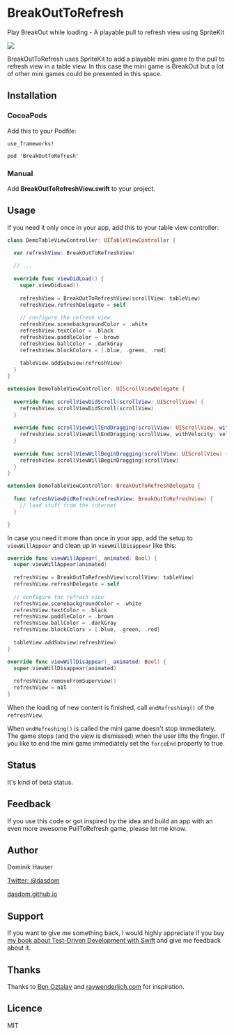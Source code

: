 # BreakOutToRefresh
Play BreakOut while loading - A playable pull to refresh view using SpriteKit

![](https://raw.githubusercontent.com/dasdom/BreakOutToRefresh/master/Example/PullToRefreshDemo/what.gif)

BreakOutToRefresh uses SpriteKit to add a playable mini game to the pull to refresh view in a table view. In this case the mini game is BreakOut but a lot of other mini games could be presented in this space.

## Installation

### CocoaPods

Add this to your Podfile:

```
use_frameworks!

pod 'BreakOutToRefresh'
```

### Manual

Add **BreakOutToRefreshView.swift** to your project.

## Usage

If you need it only once in your app, add this to your table view controller:
```swift
class DemoTableViewController: UITableViewController {

  var refreshView: BreakOutToRefreshView!
  
  // ...
  
  override func viewDidLoad() {
    super.viewDidLoad()
    
    refreshView = BreakOutToRefreshView(scrollView: tableView)
    refreshView.refreshDelegate = self
  
    // configure the refresh view
    refreshView.scenebackgroundColor = .white
    refreshView.textColor = .black
    refreshView.paddleColor = .brown
    refreshView.ballColor = .darkGray
    refreshView.blockColors = [.blue, .green, .red]
  
    tableView.addSubview(refreshView)
  }  
}

extension DemoTableViewController: UIScrollViewDelegate {
 
  override func scrollViewDidScroll(scrollView: UIScrollView) {
    refreshView.scrollViewDidScroll(scrollView)
  }
  
  override func scrollViewWillEndDragging(scrollView: UIScrollView, withVelocity velocity: CGPoint, targetContentOffset: UnsafeMutablePointer<CGPoint>) {
    refreshView.scrollViewWillEndDragging(scrollView, withVelocity: velocity, targetContentOffset: targetContentOffset)
  }
  
  override func scrollViewWillBeginDragging(scrollView: UIScrollView) {
    refreshView.scrollViewWillBeginDragging(scrollView)
  }
}

extension DemoTableViewController: BreakOutToRefreshDelegate {
  
  func refreshViewDidRefresh(refreshView: BreakOutToRefreshView) {
    // load stuff from the internet
  }

}
```

In case you need it more than once in your app, add the setup to `viewWillAppear` and clean up in `viewWillDisappear` like this:

```swift
override func viewWillAppear(_ animated: Bool) {
  super.viewWillAppear(animated)
  
  refreshView = BreakOutToRefreshView(scrollView: tableView)
  refreshView.refreshDelegate = self
  
  // configure the refresh view
  refreshView.scenebackgroundColor = .white
  refreshView.textColor = .black
  refreshView.paddleColor = .brown
  refreshView.ballColor = .darkGray
  refreshView.blockColors = [.blue, .green, .red]
  
  tableView.addSubview(refreshView)
}

override func viewWillDisappear(_ animated: Bool) {
  super.viewWillDisappear(animated)
  
  refreshView.removeFromSuperview()
  refreshView = nil
}
```

When the loading of new content is finished, call `endRefreshing()` of the `refreshView`.

When `endRefreshing()` is called the mini game doesn't stop immediately. The game stops (and the view is dismissed) when the user lifts the finger. If you like to end the mini game immediately set the `forceEnd` property to true.

## Status

It's kind of beta status.

## Feedback

If you use this code or got inspired by the idea and build an app with an even more awesome PullToRefresh game, please let me know.

## Author

Dominik Hauser

[Twitter: @dasdom](https://twitter.com/dasdom)

[dasdom.github.io](https://dasdom.github.io/)

## Support

If you want to give me something back, I would highly appreciate if you buy [my book about Test-Driven Development with Swift](https://leanpub.com/tddfakebookforios) and give me feedback about it. 

## Thanks

Thanks to [Ben Oztalay](https://github.com/boztalay/BOZPongRefreshControl) and [raywenderlich.com](http://www.raywenderlich.com) for inspiration.

## Licence

MIT

